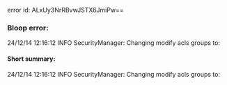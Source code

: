 error id: ALxUy3NrRBvwJSTX6JmiPw==
### Bloop error:

24/12/14 12:16:12 INFO SecurityManager: Changing modify acls groups to:
#### Short summary: 

24/12/14 12:16:12 INFO SecurityManager: Changing modify acls groups to: